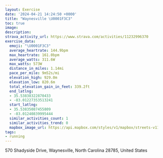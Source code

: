 ```yaml
---
layout: Exercise
date: '2024-04-21 14:24:50 +0000'
title: "Waynesville \U0001F3C3"
toc: true
image:
description:
strava_activity_url: https://www.strava.com/activities/11232996370
exercise_data:
  emoji: "\U0001F3C3"
  average_heartrate: 144.9bpm
  max_heartrate: 161.0bpm
  average_watts: 311.6W
  max_watts: 573W
  distance_in_miles: 1.14mi
  pace_per_mile: 9m52s/mi
  elevation_high: 929.0m
  elevation_low: 820.6m
  total_elevation_gain_in_feet: 339.2ft
  end_latlng:
  - 35.53838322870433
  - -83.01227353513241
  start_latlng:
  - 35.53835087455809
  - -83.01240839995444
  similar_activities_count: 1
  similar_activities_trend: 0
  mapbox_image_url: https://api.mapbox.com/styles/v1/mapbox/streets-v11/static/path-5+787af2-1.0(_p%7CwE%7C~syN%5B_AIKIGWE_%40C%5DDQHMJGP%5D~BAPDh%40CTmA~%40%5BJk%40LSLYZGJAHJYd%40g%40%60AYn%40e%40ZOLO%3FMIe%40A%5DZkBFWFMZONE%60%40A%60%40BRFJHLRHV),pin-s-s+e5b22e(-83.01055,35.54064),pin-s-f+89ae00(-83.01039000000002,35.540660000000024)/auto/800x800?access_token=pk.eyJ1Ijoiam9zaGJlY2ttYW4iLCJhIjoiY205eWR2aDd1MWZ6djJrbXc4a3M0bWZleiJ9.XiG9OWkNcZk2QzjJbxLB4A
tags:
- running
---
```




570 Shadyside Drive, Waynesville, North Carolina 28785, United States
